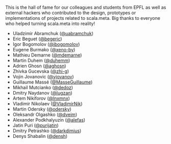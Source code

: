 This is the hall of fame for our colleagues and students from EPFL as well as external hackers
who contributed to the design, prototypes or implementations of projects related to scala.meta.
Big thanks to everyone who helped turning scala.meta into reality!

  * Uladzimir Abramchuk ([@uabramchuk](https://github.com/u-abramchuk))
  * Eric Beguet ([@begeric](https://github.com/begeric))
  * Igor Bogomolov ([@ibogomolov](https://github.com/ibogomolov))
  * Eugene Burmako ([@xeno-by](https://github.com/xeno-by))
  * Mathieu Demarne ([@mdemarne](https://github.com/mdemarne))
  * Martin Duhem ([@duhemm](https://github.com/duhemm))
  * Adrien Ghosn ([@aghosn](https://github.com/aghosn))
  * Zhivka Gucevska ([@zhi-g](https://github.com/zhi-g))
  * Vojin Jovanovic ([@vjovanov](https://github.com/vjovanov))
  * Guillaume Massé ([@MasseGuillaume](https://github.com/MasseGuillaume))
  * Mikhail Mutcianko ([@dedoz](https://github.com/dedoz))
  * Dmitry Naydanov ([@lugzan](https://github.com/lugzan))
  * Artem Nikiforov ([@lnxmnx](https://github.com/lnxmnx))
  * Vladimir Nikolaev ([@VladimirNik](https://github.com/VladimirNik))
  * Martin Odersky ([@odersky](https://github.com/odersky))
  * Oleksandr Olgashko ([@dveim](https://github.com/Dveim))
  * Alexander Podkhalyuzin ([@alefas](https://github.com/alefas))
  * Jatin Puri ([@purijatin](https://github.com/purijatin))
  * Dmitry Petrashko ([@darkdimius](https://github.com/darkdimius))
  * Denys Shabalin ([@densh](https://github.com/densh))
